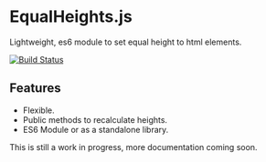 # EqualHeights.js

Lightweight, es6 module to set equal height to html elements.

[![Build Status](https://travis-ci.org/gijsroge/equalheights.js.svg?branch=master)](https://travis-ci.org/gijsroge/equalheights.js)

## Features

* Flexible.
* Public methods to recalculate heights.
* ES6 Module or as a standalone library.

This is still a work in progress, more documentation coming soon.
